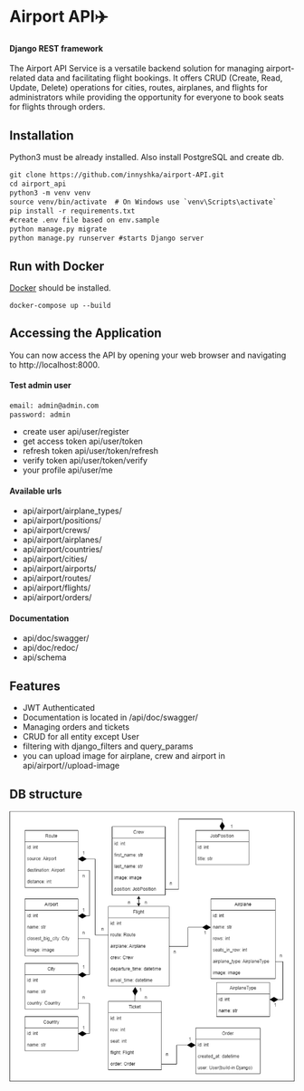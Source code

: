 # Airport API✈️
#### Django REST framework

The Airport API Service is a versatile backend solution for managing airport-related data and facilitating flight bookings. It offers CRUD (Create, Read, Update, Delete) operations for cities, routes, airplanes, and flights for administrators while providing the opportunity for everyone to book seats for flights through orders.

## Installation

Python3 must be already installed.
Also install PostgreSQL and create db.

```shell
git clone https://github.com/innyshka/airport-API.git
cd airport_api
python3 -m venv venv
source venv/bin/activate  # On Windows use `venv\Scripts\activate`
pip install -r requirements.txt
#create .env file based on env.sample
python manage.py migrate
python manage.py runserver #starts Django server
```

## Run with Docker

[Docker](https://www.docker.com/products/docker-desktop) should be installed.
```shell
docker-compose up --build
```

## Accessing the Application

You can now access the API by opening your web browser 
and navigating to http://localhost:8000.

#### Test admin user
```shell
email: admin@admin.com
password: admin
```
- create user api/user/register
- get access token api/user/token
- refresh token api/user/token/refresh
- verify token api/user/token/verify
- your profile api/user/me

#### Available urls
- api/airport/airplane_types/
- api/airport/positions/
- api/airport/crews/
- api/airport/airplanes/
- api/airport/countries/
- api/airport/cities/
- api/airport/airports/
- api/airport/routes/
- api/airport/flights/
- api/airport/orders/

#### Documentation
- api/doc/swagger/
- api/doc/redoc/
- api/schema


## Features
- JWT Authenticated
- Documentation is located in /api/doc/swagger/
- Managing orders and tickets
- CRUD for all entity except User
- filtering with django_filters and query_params
- you can upload image for airplane, crew and airport in api/airport/<entity>/upload-image

## DB structure
![DB structure](drf%20project.drawio.png)
